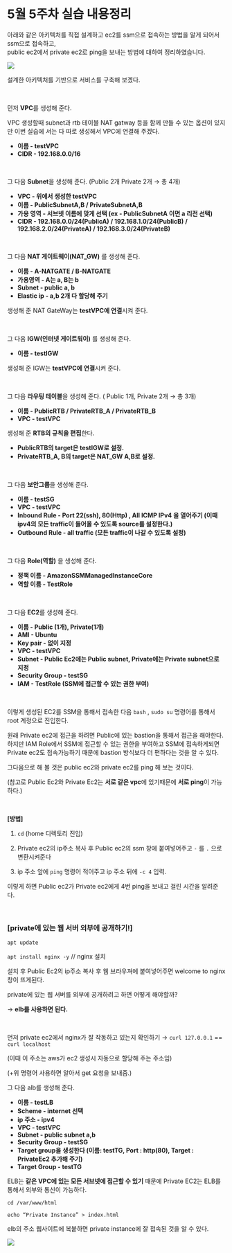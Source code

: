 # 5월 5주차 실습 내용정리

아래와 같은 아키텍처를 직접 설계하고 ec2를 ssm으로 접속하는 방법을 알게 되어서 ssm으로 접속하고, <br>
public ec2에서 private ec2로 ping을 보내는 방법에 대하여 정리하였습니다.

![](2023-05-29-15-18-05.png)

설계한 아키텍처를 기반으로 서비스를 구축해 보겠다.

<br>

먼저 **VPC**를 생성해 준다.

 VPC 생성할때 subnet과 rtb 테이블 NAT gatway 등을 함께 만들 수 있는 옵션이 있지만 이번 실습에    서는 다 따로 생성해서 VPC에 연결해 주겠다.

- **이름 - testVPC**
- **CIDR - 192.168.0.0/16**

<br>

그 다음 **Subnet**을 생성해 준다. (Public 2개 Private 2개 → 총 4개)

- **VPC - 위에서 생성한 testVPC**
- **이름 - PublicSubnetA,B / PrivateSubnetA,B**
- **가용 영역 - 서브넷 이름에 맞게 선택 (ex - PublicSubnetA 이면 a 리전 선택)**
- **CIDR - 192.168.0.0/24(PublicA) / 192.168.1.0/24(PublicB) / 192.168.2.0/24(PrivateA) / 192.168.3.0/24(PrivateB)**

<br>

그 다음 **NAT 게이트웨이(NAT_GW)** 를 생성해 준다.

- **이름 - A-NATGATE / B-NATGATE**
- **가용영역 - A는 a, B는 b**
- **Subnet - public a, b**
- **Elastic ip - a,b 2개 다 할당해 주기**

생성해 준 NAT GateWay는 **testVPC에 연결**시켜 준다.

<br>

그 다음 **IGW(인터넷 게이트워이)** 를 생성해 준다.

- **이름 - testIGW**

생성해 준 IGW는 **testVPC에 연결**시켜 준다.

<br>

그 다음 **라우팅 테이블**을 생성해 준다. ( Public 1개, Private 2개 → 총 3개)

- **이름 - PublicRTB /  PrivateRTB_A / PrivateRTB_B**
- **VPC - testVPC**

생성해 준 **RTB의 규칙을 편집**한다.

- **PublicRTB의 target은 testIGW로 설정.**
- **PrivateRTB_A, B의 target은 NAT_GW A,B로 설정.**

<br>

그 다음 **보안그룹**을 생성해 준다.

- **이름 - testSG**
- **VPC - testVPC**
- **Inbound Rule - Port 22(ssh), 80(Http) , All ICMP IPv4 을 열어주기 (이때 ipv4의 모든 traffic이 들어올 수 있도록 source를 설정한다.)**
- **Outbound Rule - all traffic (모든 traffic이 나갈 수 있도록 설정)**

<br>

그 다음 **Role(역할)** 을 생성해 준다.

- **정책 이름 - AmazonSSMManagedInstanceCore**
- **역할 이름 - TestRole**

<br>

그 다음 **EC2**를 생성해 준다.

- **이름 - Public (1개), Private(1개)**
- **AMI - Ubuntu**
- **Key pair - 없이 지정**
- **VPC - testVPC**
- **Subnet - Public Ec2에는 Public subnet, Private에는 Private subnet으로 지정**
- **Security Group - testSG**
- **IAM - TestRole (SSM에 접근할 수 있는 권한 부여)**

<br>

이렇게 생성된 EC2를 SSM을 통해서 접속한 다음 `bash` , `sudo su` 명령어를 통해서 root 계정으로 진입한다. 

원래 Private ec2에 접근을 하려면 Public에 있는 bastion을 통해서 접근을 해야한다.
하지만 IAM Role에서 SSM에 접근할 수 있는 권한을 부여하고 SSM에 접속하게되면 
Private ec2도 접속가능하기 때문에 bastion 방식보다 더 편하다는 것을 알 수 있다.

그다음으로 해 볼 것은 public ec2와 private ec2를 ping 해 보는 것이다.

(참고로 Public Ec2와 Private Ec2는 **서로 같은 vpc**에 있기때문에 **서로 ping**이 가능하다.)

<br>

**[방법]**

1) `cd` (home 디렉토리 진입)

2) Private ec2의 ip주소 복사 후 Public ec2의 ssm 창에 붙여넣어주고 `-` 를 `.` 으로 변환시켜준다

3) ip 주소 앞에 `ping` 명령어 적어주고 ip 주소 뒤에 `-c 4` 입력.

이렇게 하면 Public ec2가 Private ec2에게 4번 ping을 보내고 걸린 시간을 알려준다.

<br>

### **[private에 있는 웹 서버 외부에 공개하기!]**

`apt update`  

`apt install nginx -y`  // nginx 설치

설치 후 Public Ec2의 ip주소 복사 후 웹 브라우져에 붙여넣어주면 welcome to nginx 창이 뜨게된다.

private에 있는 웹 서버를 외부에 공개하려고 하면 어떻게 해야할까?

→ **elb를 사용하면 된다.**

<br>

먼저 private ec2에서 nginx가  잘 작동하고 있는지 확인하기 →  `curl 127.0.0.1`  == `curl localhost`

(이때 이 주소는 aws가 ec2 생성시 자동으로 할당해 주는 주소임)

(+위 명령어 사용하면 알아서 get 요청을 보내줌.)

그 다음 alb를 생성해 준다. 

- **이름 - testLB**
- **Scheme - internet 선택**
- **ip 주소 - ipv4**
- **VPC - testVPC**
- **Subnet - public subnet a,b**
- **Security Group - testSG**
- **Target group을 생성한다 (이름: testTG, Port : http(80), Target : PrivateEc2 추가해 주기)**
- **Target Group - testTG**

ELB는 **같은 VPC에 있는 모든 서브넷에 접근할 수 있기** 때문에 Private EC2는 ELB를 통해서 외부와 통신이 가능하다. 

`cd /var/www/html`

`echo “Private Instance” > index.html`

elb의 주소 웹사이트에 복붙하면 private instance에 잘 접속된 것을 알 수 있다.

![](2023-05-29-15-23-10.png)